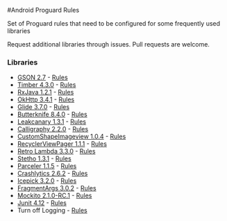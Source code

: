 #Android Proguard Rules

Set of Proguard rules that need to be configured for some frequently used libraries 

Request additional libraries through issues. Pull requests are welcome.

### Libraries
* [GSON 2.7](https://github.com/google/gson) - [Rules](rules/Gson.pro)
* [Timber 4.3.0](https://github.com/JakeWharton/timber) - [Rules](rules/Timber.pro)
* [RxJava 1.2.1](https://github.com/ReactiveX/RxAndroid) - [Rules](rules/RxJava.pro)
* [OkHttp 3.4.1](https://github.com/square/okhttp) - [Rules](rules/OkHttp.pro)
* [Glide 3.7.0](https://github.com/bumptech/glide) - [Rules](rules/Glide.pro)
* [Butterknife 8.4.0](https://github.com/JakeWharton/butterknife) - [Rules](rules/Butterknife.pro)
* [Leakcanary 1.3.1](https://github.com/square/leakcanary) - [Rules](rules/Leakcanary.pro)
* [Calligraphy 2.2.0](https://github.com/chrisjenx/Calligraphy) - [Rules](rules/Calligraphy.pro)
* [CustomShapeImageview 1.0.4](https://github.com/MostafaGazar/CustomShapeImageView) - [Rules](rules/CustomShapeImageview.pro)
* [RecyclerViewPager 1.1.1](https://github.com/lsjwzh/RecyclerViewPager) - [Rules](rules/RecyclerViewPager.pro)
* [Retro Lambda 3.3.0](https://github.com/evant/gradle-retrolambda) - [Rules](rules/RetroLambda.pro)
* [Stetho 1.3.1](https://github.com/facebook/stetho) - [Rules](rules/Stetho.pro)
* [Parceler 1.1.5](https://github.com/johncarl81/parceler) - [Rules](rules/Parceler.pro)
* [Crashlytics 2.6.2](https://try.crashlytics.com/) - [Rules](rules/Crashlytics.pro)
* [Icepick 3.2.0](https://github.com/frankiesardo/icepick) - [Rules](rules/Icepick.pro)
* [FragmentArgs 3.0.2](https://github.com/sockeqwe/fragmentargs) - [Rules](rules/FragmentArgs.pro)
* [Mockito 2.1.0-RC.1](https://github.com/mockito/mockito) - [Rules](rules/Mockito.pro)
* [Junit 4.12](http://junit.org/junit4/) - [Rules](rules/Junit.pro)
* Turn off Logging - [Rules](rules/TurnOffLogging.pro)
